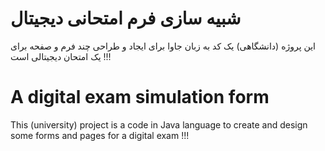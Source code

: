# شبیه سازی فرم امتحانی دیجیتال
این پروژه (دانشگاهی) یک کد به زبان جاوا برای ایجاد و طراحی چند فرم و صفحه برای یک امتحان دیجیتالی است !!!

# A digital exam simulation form
This (university) project is a code in Java language to create and design some forms and pages for a digital exam !!!
